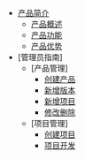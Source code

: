 
* [产品简介](README.md)
  * [产品概述](产品简介/产品概述.md)
  * [产品功能](产品简介/产品功能.md)
  * [产品优势](产品简介/产品优势.md)
* [管理员指南]
  * [产品管理]
  	* [创建产品](管理员指南/产品管理/创建产品.md)
  	* [新增版本](管理员指南/产品管理/新增版本.md)
  	* [新增项目](管理员指南/产品管理/新增项目.md)
  	* [修改删除](管理员指南/产品管理/修改删除.md)
  * [项目管理]
  	* [创建项目](管理员指南/产品管理/创建项目.md)
  	* [项目开发](管理员指南/产品管理/项目开发.md)


